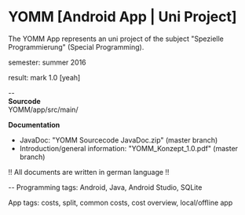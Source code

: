 # YOMM [Android App | Uni Project]

The YOMM App represents an uni project of the subject "Spezielle Programmierung" (Special Programming). 

semester: summer 2016

result:  mark 1.0 [yeah]

--
<br><b>Sourcode</b><br>YOMM/app/src/main/

<b>Documentation</b><br>
<ul>
<li>JavaDoc: "YOMM Sourcecode JavaDoc.zip" (master branch)</li>
<li>Introduction/general information: "YOMM_Konzept_1.0.pdf" (master branch)</li>
</ul>



!! All documents are written in german language !!


--
Programming tags: Android, Java, Android Studio, SQLite

App tags: costs, split, common costs, cost overview, local/offline app
